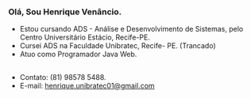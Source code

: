 ### Olá, Sou Henrique Venâncio.
- Estou cursando ADS - Análise e Desenvolvimento de Sistemas, pelo Centro Universitário Estácio, Recife-PE.
- Cursei ADS na Faculdade Unibratec, Recife- PE. (Trancado)
- Atuo como Programador Java Web.

##

- Contato: (81) 98578 5488.
- E-mail: henrique.unibratec01@gmail.com
